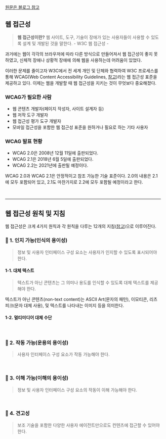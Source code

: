 [원문은 블로그 참고](https://velog.io/@im_hass_/%EC%9B%B9-%EC%A0%91%EA%B7%BC%EC%84%B1)

## 웹 접근성
> **웹 접근성이란?**
웹 사이트, 도구, 기술이 장애가 있는 사용자들이 사용할 수 있도록 설계 및 개발된 것을 말한다. - W3C 웹 접근성 -

과거에는 웹이 각각의 브라우저에 따라 다른 방식으로 만들어져서 웹 접근성이 좋지 못하였고, 신체적 장애나 상황적 장애에 의해 웹을 사용하는데 어려움이 있었다.

이러한 문제를 줄이고자 W3C에서 전 세계 개인 및 단체와 협력하여 W3C 프로세스를 통해 WCAG(Web Content Accessibility Guidelines, [참고](https://www.w3.org/WAI/standards-guidelines/wcag/))라는 웹 접근성 표준을 제공하고 있다. 이제는 웹을 개발할 때 웹 접근성을 지키는 것이 무엇보다 중요해졌다.

### WCAG가 필요한 사람
- 웹 콘텐츠 개발자(페이지 작성자, 사이트 설계자 등)
- 웹 저작 도구 개발자
- 웹 접근성 평가 도구 개발자
- 모바일 접근성을 포함한 웹 접근성 표준을 원하거나 필요로 하는 기타 사용자

### WCAG 발표 현황
- WCAG 2.0은 2008년 12월 11일에 출판되었다.
- WCAG 2.1은 2018년 6월 5일에 출판되었다.
- WCAG 2.2는 2021년에 출판될 예정이다.

WCAG 2.0과 WCAG 2.1은 안정적이고 참조 가능한 기술 표준이다.
2.0의 내용은 2.1에 모두 포함되어 있고, 2.1도 마찬가지로 2.2에 모두 포함될 예정이라고 한다.

<br>

---
## 웹 접근성 원칙 및 지침
웹 접근성은 크게 4가지 원칙과 각 원칙을 다루는 12개의 지침([참고](https://www.w3.org/TR/WCAG21/#perceivable))으로 이루어진다.

### 🔎 1. 인지 가능(인식의 용이성)
> 정보 및 사용자 인터페이스 구성 요소는 사용자가 인지할 수 있도록 표시되어야 한다.

#### 1-1. 대체 텍스트
> 텍스트가 아닌 콘텐츠는 그 의미나 용도를 인식할 수 있도록 대체 텍스트를 제공해야 한다.

텍스트가 아닌 콘텐츠(non-text content)는 ASCII Art(문자의 패턴), 이모티콘, 리츠피크(문자 대체 사용), 및 텍스트를 나타내는 이미지 등을 의미한다.

#### 1-2. 멀티미디어 대체 수단
<!--
멀티미디어 콘텐츠에는 자막, 대본 또는 수화를 제공해야 한다. 멀티미디어 콘텐츠는 `<video>`를 예로 들 수 있다.

#### 1-3. 명료성
1-3-1. 콘텐츠는 색에 관계 없이 인식될 수 있어야 한다.
1-3-2. 지시 사항은 모양, 크기, 위치, 방향, 색, 소리 등에 관계 없이 인식될 수 있어야 한다.
1-3-3. 텍스트 콘텐츠와 배경 간의 명도 대비는 4.5대 1 이상이어야 한다.
1-3-4. video 같은 경우, 자동으로 소리가 재생되지 않아야 한다.
1-3-5. 이웃한 콘텐츠는 구별될 수 있어야 한다.
-->

<br>

### 🔎 2. 작동 가능(운용의 용이성)
> 사용자 인터페이스 구성 요소가 작동 가능해야 한다.

<br>


### 🔎 3. 이해 가능(이해의 용이성)
> 정보 및 사용자 인터페이스 구성 요소의 작동이 이해 가능해야 한다.

<br>

### 🔎 4. 견고성
> 보조 기술을 포함한 다양한 사용자 에이전트만으로도 컨텐츠에 접근할 수 있어야 한다.
